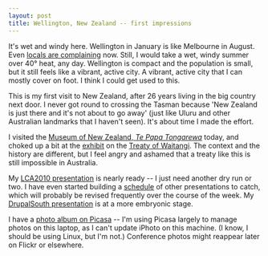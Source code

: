 ```yaml
---
layout: post
title: Wellington, New Zealand -- first impressions
---
```


It's wet and windy here. Wellington in January is like Melbourne in August. Even [locals are complaining](http://www.stuff.co.nz/national/3234694/Bad-weather-good-business-for-some) now. Still, I would take a wet, windy summer over 40&deg; heat, any day. Wellington is compact and the population is small, but it still feels like a vibrant, active city. A vibrant, active city that I can mostly cover on foot. I think I could get used to this.

This is my first visit to New Zealand, after 26 years living in the big country next door. I never got round to crossing the Tasman because 'New Zealand is just there and it's not about to go away' (just like Uluru and other Australian landmarks that I haven't seen). It's about time I made the effort.

I visited the [Museum of New Zealand, _Te Papa Tongarewa_](http://www.tepapa.govt.nz/) today, and choked up a bit at the [exhibit](http://www.tepapa.govt.nz/WhatsOn/exhibitions/Pages/SignsofaNation.aspx) on the [Treaty of Waitangi](http://www.waitangi-tribunal.govt.nz/treaty/). The context and the history are different, but I feel angry and ashamed that a treaty like this is still impossible in Australia.

My [LCA2010 presentation](http://www.lca2010.org.nz/programme/schedule/view_talk/50163?day=wednesday) is nearly ready -- I just need another dry run or two. I have even started building a [schedule](http://claudine.github.com/lca2010/) of other presentations to catch, which will probably be revised frequently over the course of the week. My [DrupalSouth presentation](http://wellington2010.drupalsouth.net.nz/session/using-drupal-for-collaborative-historical-research) is at a more embryonic stage.

I have a [photo album on Picasa](http://picasaweb.google.com/claudinec/Wellington2010) -- I'm using Picasa largely to manage photos on this laptop, as I can't update iPhoto on this machine. (I know, I should be using Linux, but I'm not.) Conference photos might reappear later on Flickr or elsewhere.
